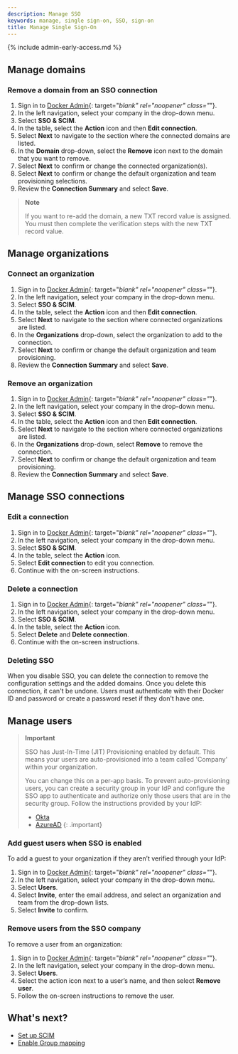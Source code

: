 ```yaml
---
description: Manage SSO
keywords: manage, single sign-on, SSO, sign-on
title: Manage Single Sign-On
---
```


{% include admin-early-access.md %}

## Manage domains

### Remove a domain from an SSO connection

1. Sign in to [Docker Admin](https://admin.docker.com){: target="_blank" rel="noopener" class="_"}.
2. In the left navigation, select your company in the drop-down menu.
3. Select **SSO & SCIM**.
4. In the table, select the **Action** icon and then **Edit connection**.
5. Select **Next** to navigate to the section where the connected domains are listed.
6. In the **Domain** drop-down, select the **Remove** icon next to the domain that you want to remove.
7. Select **Next** to confirm or change the connected organization(s).
8. Select **Next** to confirm or change the default organization and team provisioning selections.
9. Review the **Connection Summary** and select **Save**.

> **Note**
>
> If you want to re-add the domain, a new TXT record value is assigned. You must then complete the verification steps with the new TXT record value.

## Manage organizations

### Connect an organization

1. Sign in to [Docker Admin](https://admin.docker.com){: target="_blank" rel="noopener" class="_"}.
2. In the left navigation, select your company in the drop-down menu.
3. Select **SSO & SCIM**.
4. In the table, select the **Action** icon and then **Edit connection**.
5. Select **Next** to navigate to the section where connected organizations are listed.
6. In the **Organizations** drop-down, select the organization to add to the connection.
7. Select **Next** to confirm or change the default organization and team provisioning.
8. Review the **Connection Summary** and select **Save**.

### Remove an organization

1. Sign in to [Docker Admin](https://admin.docker.com){: target="_blank" rel="noopener" class="_"}.
2. In the left navigation, select your company in the drop-down menu.
3. Select **SSO & SCIM**.
4. In the table, select the **Action** icon and then **Edit connection**.
5. Select **Next** to navigate to the section where connected organizations are listed.
6. In the **Organizations** drop-down, select **Remove** to remove the connection.
7. Select **Next** to confirm or change the default organization and team provisioning.
8. Review the **Connection Summary** and select **Save**.

## Manage SSO connections

### Edit a connection

1. Sign in to [Docker Admin](https://admin.docker.com){: target="_blank" rel="noopener" class="_"}.
2. In the left navigation, select your company in the drop-down menu.
3. Select **SSO & SCIM**.
4. In the table, select the **Action** icon.
5. Select **Edit connection** to edit you connection.
6. Continue with the on-screen instructions.

### Delete a connection

1. Sign in to [Docker Admin](https://admin.docker.com){: target="_blank" rel="noopener" class="_"}.
2. In the left navigation, select your company in the drop-down menu.
3. Select **SSO & SCIM**.
4. In the table, select the **Action** icon.
5. Select **Delete** and **Delete connection**.
6. Continue with the on-screen instructions.

### Deleting SSO

When you disable SSO, you can delete the connection to remove the configuration settings and the added domains. Once you delete this connection, it can't be undone. Users must authenticate with their Docker ID and password or create a password reset if they don't have one.

## Manage users

> **Important**
>
> SSO has Just-In-Time (JIT) Provisioning enabled by default. This means your users are auto-provisioned into a team called 'Company' within your organization.
>
> You can change this on a per-app basis. To prevent auto-provisioning users, you can create a security group in your IdP and configure the SSO app to authenticate and authorize only those users that are in the security group. Follow the instructions provided by your IdP:
> - [Okta](https://help.okta.com/en-us/Content/Topics/Security/policies/configure-app-signon-policies.htm)
> - [AzureAD](https://learn.microsoft.com/en-us/azure/active-directory/develop/howto-restrict-your-app-to-a-set-of-users)
{: .important}

### Add guest users when SSO is enabled

To add a guest to your organization if they aren’t verified through your IdP:


1. Sign in to [Docker Admin](https://admin.docker.com){: target="_blank" rel="noopener" class="_"}.
2. In the left navigation, select your company in the drop-down menu.
3. Select **Users**.
4. Select **Invite**, enter the email address, and select an organization and team from the drop-down lists.
5. Select **Invite** to confirm.

### Remove users from the SSO company

To remove a user from an organization:

1. Sign in to [Docker Admin](https://admin.docker.com){: target="_blank" rel="noopener" class="_"}.
2. In the left navigation, select your company in the drop-down menu.
3. Select **Users**.
4. Select the action icon next to a user’s name, and then select **Remove user**.
5. Follow the on-screen instructions to remove the user.

## What's next?

- [Set up SCIM](scim.md)
- [Enable Group mapping](group-mapping.md)
